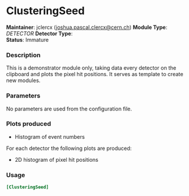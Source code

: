 # ClusteringSeed
**Maintainer**: jclercx (joshua.pascal.clercx@cern.ch)
**Module Type**: *DETECTOR* **Detector Type**: *<add types here>*  
**Status**: Immature

### Description
This is a demonstrator module only, taking data every detector on the clipboard and plots the pixel hit positions.
It serves as template to create new modules.

### Parameters
No parameters are used from the configuration file.

### Plots produced
* Histogram of event numbers

For each detector the following plots are produced:

* 2D histogram of pixel hit positions

### Usage
```toml
[ClusteringSeed]

```
